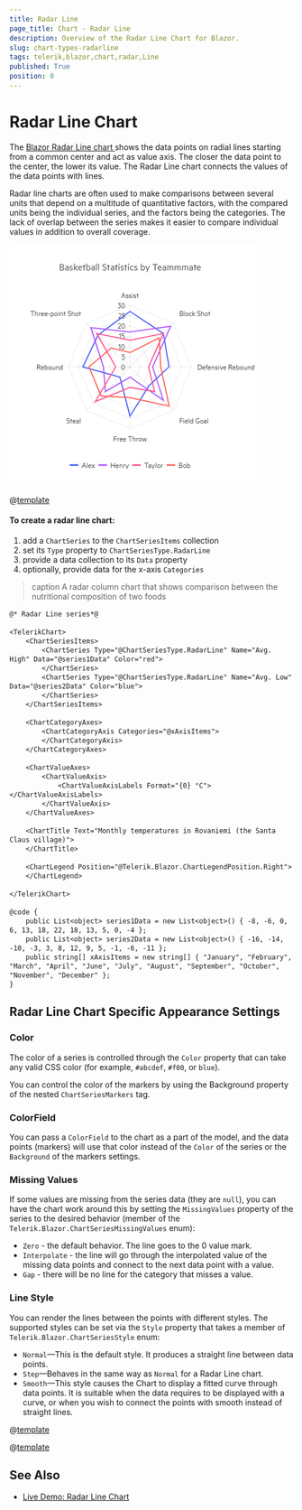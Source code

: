 ```yaml
---
title: Radar Line
page_title: Chart - Radar Line
description: Overview of the Radar Line Chart for Blazor.
slug: chart-types-radarline
tags: telerik,blazor,chart,radar,Line
published: True
position: 0
---
```


# Radar Line Chart

The <a href="https://www.telerik.com/blazor-ui/radar-line-chart" target="_blank">Blazor Radar Line chart </a> shows the data points on radial lines starting from a common center and act as value axis. The closer the data point to the center, the lower its value. The Radar Line chart connects the values of the data points with lines.

Radar line charts are often used to make comparisons between several units that depend on a multitude of quantitative factors, with the compared units being the individual series, and the factors being the categories. The lack of overlap between the series makes it easier to compare individual values in addition to overall coverage.

![radar line chart](images/radar-line-chart.png)

@[template](/_contentTemplates/chart/link-to-basics.md#understand-basics-and-databinding-first)

#### To create a radar line chart:

1. add a `ChartSeries` to the `ChartSeriesItems` collection
2. set its `Type` property to `ChartSeriesType.RadarLine`
3. provide a data collection to its `Data` property
4. optionally, provide data for the x-axis `Categories`


>caption A radar column chart that shows comparison between the nutritional composition of two foods

````RAZOR
@* Radar Line series*@

<TelerikChart>
    <ChartSeriesItems>
        <ChartSeries Type="@ChartSeriesType.RadarLine" Name="Avg. High" Data="@series1Data" Color="red">
        </ChartSeries>
        <ChartSeries Type="@ChartSeriesType.RadarLine" Name="Avg. Low" Data="@series2Data" Color="blue">
        </ChartSeries>
    </ChartSeriesItems>

    <ChartCategoryAxes>
        <ChartCategoryAxis Categories="@xAxisItems">
        </ChartCategoryAxis>
    </ChartCategoryAxes>

    <ChartValueAxes>
        <ChartValueAxis>
            <ChartValueAxisLabels Format="{0} °C"></ChartValueAxisLabels>
        </ChartValueAxis>
    </ChartValueAxes>

    <ChartTitle Text="Monthly temperatures in Rovaniemi (the Santa Claus village)">
    </ChartTitle>

    <ChartLegend Position="@Telerik.Blazor.ChartLegendPosition.Right">
    </ChartLegend>

</TelerikChart>

@code {
    public List<object> series1Data = new List<object>() { -8, -6, 0, 6, 13, 18, 22, 18, 13, 5, 0, -4 };
    public List<object> series2Data = new List<object>() { -16, -14, -10, -3, 3, 8, 12, 9, 5, -1, -6, -11 };
    public string[] xAxisItems = new string[] { "January", "February", "March", "April", "June", "July", "August", "September", "October", "November", "December" };
}
````


## Radar Line Chart Specific Appearance Settings

### Color

The color of a series is controlled through the `Color` property that can take any valid CSS color (for example, `#abcdef`, `#f00`, or `blue`).

You can control the color of the markers by using the Background property of the nested `ChartSeriesMarkers` tag.

### ColorField

You can pass a `ColorField` to the chart as a part of the model, and the data points (markers) will use that color instead of the `Color` of the series or the `Background` of the markers settings.



### Missing Values

If some values are missing from the series data (they are `null`), you can have the chart work around this by setting the `MissingValues` property of the series to the desired behavior (member of the `Telerik.Blazor.ChartSeriesMissingValues` enum):

* `Zero` - the default behavior. The line goes to the 0 value mark.
* `Interpolate` - the line will go through the interpolated value of the missing data points and connect to the next data point with a value.
* `Gap` - there will be no line for the category that misses a value.


### Line Style

You can render the lines between the points with different styles. The supported styles can be set via the `Style` property that takes a member of `Telerik.Blazor.ChartSeriesStyle` enum:

* `Normal`—This is the default style. It produces a straight line between data points.
* `Step`—Behaves in the same way as `Normal` for a Radar Line chart.
* `Smooth`—This style causes the Chart to display a fitted curve through data points. It is suitable when the data requires to be displayed with a curve, or when you wish to connect the points with smooth instead of straight lines.


@[template](/_contentTemplates/chart/link-to-basics.md#configurable-nested-chart-settings)

@[template](/_contentTemplates/chart/link-to-basics.md#configurable-nested-chart-settings-categorical)

## See Also

  * [Live Demo: Radar Line Chart](https://demos.telerik.com/blazor-ui/chart/radar-line-chart)
